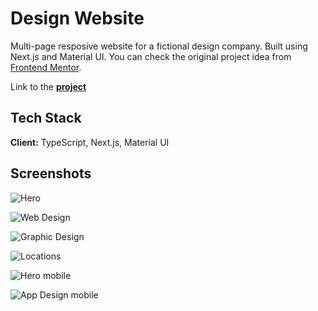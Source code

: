 
# Design Website

Multi-page resposive website for a fictional design company. Built using Next.js and Material UI.
You can check the original project idea from [Frontend Mentor](https://www.frontendmentor.io/challenges/designo-multipage-website-G48K6rfUT).

Link to the **[project](https://designo-react-typescript.vercel.app/)**


## Tech Stack

**Client:** TypeScript, Next.js, Material UI


## Screenshots

![Hero](https://i.postimg.cc/wBd7ptVv/Screen-Shot-2022-09-08-at-14-58-57.png)

![Web Design](https://i.postimg.cc/pr7L1yrP/Screen-Shot-2022-09-08-at-14-59-13.png)

![Graphic Design](https://i.postimg.cc/CM65KrN9/Screen-Shot-2022-09-08-at-14-59-33.png)

![Locations](https://i.postimg.cc/0ksw-g4Wf/Screen-Shot-2022-09-08-at-14-59-50.png)

![Hero mobile](https://i.postimg.cc/rpCzF8n9/Screen-Shot-2022-10-27-at-10-42-35.png)

![App Design mobile](https://i.postimg.cc/3R8NkPzQ/Screen-Shot-2022-10-27-at-10-43-13.png)
